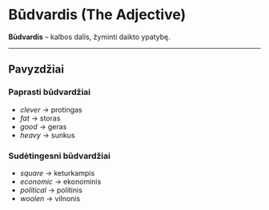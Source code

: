 # Būdvardis (The Adjective)

**Būdvardis** – kalbos dalis, žyminti daikto ypatybę.

---

## Pavyzdžiai

### Paprasti būdvardžiai
- *clever* → protingas  
- *fat* → storas  
- *good* → geras  
- *heavy* → sunkus  

### Sudėtingesni būdvardžiai
- *square* → keturkampis  
- *economic* → ekonominis  
- *political* → politinis  
- *woolen* → vilnonis  
